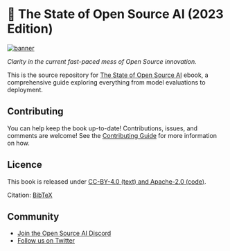 # 📘 The State of Open Source AI (2023 Edition)

[![banner](https://static.premai.io/book/marketing/github--book.jpg)][book]

*Clarity in the current fast-paced mess of Open Source innovation.*

This is the source repository for [The State of Open Source AI][book] ebook, a comprehensive guide exploring everything from model evaluations to deployment.

[book]: https://book.premai.io/state-of-open-source-ai

## Contributing

You can help keep the book up-to-date! Contributions, issues, and comments are welcome! See the [Contributing Guide](https://book.premai.io/state-of-open-source-ai/#contributing) for more information on how.

## Licence

This book is released under [CC-BY-4.0 (text) and Apache-2.0 (code)](LICENCE).

Citation: [BibTeX](references.bib#L1)

## Community

- [Join the Open Source AI Discord](https://discord.com/invite/kpKk6vYVAn)
- [Follow us on Twitter](https://twitter.com/premai_io)
